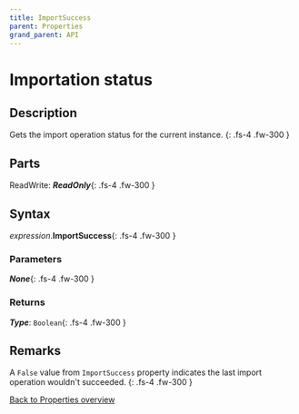 ```yaml
---
title: ImportSuccess
parent: Properties
grand_parent: API
---
```


# Importation status

## Description
Gets the import operation status for the current instance.
{: .fs-4 .fw-300 }

## Parts
ReadWrite: **_ReadOnly_**{: .fs-4 .fw-300 }

## Syntax
*expression*.**ImportSuccess**{: .fs-4 .fw-300 }

### Parameters

**_None_**{: .fs-4 .fw-300 }

### Returns

**_Type_**: `Boolean`{: .fs-4 .fw-300 }

## Remarks
A `False` value from `ImportSuccess` property indicates the last import operation wouldn't succeeded.
{: .fs-4 .fw-300 }

[Back to Properties overview](https://ws-garcia.github.io/VBA-CSV-interface/api/properties/)